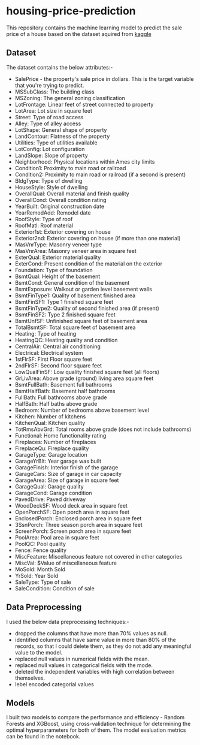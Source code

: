 # housing-price-prediction
This repository contains the machine learning model to predict the sale price of a house based on the dataset aquired from [kaggle](https://www.kaggle.com/competitions/house-prices-advanced-regression-techniques/data)

## Dataset
The dataset contains the below attributes:-

+ SalePrice - the property's sale price in dollars. This is the target variable that you're trying to predict.
+ MSSubClass: The building class
+ MSZoning: The general zoning classification
+ LotFrontage: Linear feet of street connected to property
+ LotArea: Lot size in square feet
+ Street: Type of road access
+ Alley: Type of alley access
+ LotShape: General shape of property
+ LandContour: Flatness of the property
+ Utilities: Type of utilities available
+ LotConfig: Lot configuration
+ LandSlope: Slope of property
+ Neighborhood: Physical locations within Ames city limits
+ Condition1: Proximity to main road or railroad
+ Condition2: Proximity to main road or railroad (if a second is present)
+ BldgType: Type of dwelling
+ HouseStyle: Style of dwelling
+ OverallQual: Overall material and finish quality
+ OverallCond: Overall condition rating
+ YearBuilt: Original construction date
+ YearRemodAdd: Remodel date
+ RoofStyle: Type of roof
+ RoofMatl: Roof material
+ Exterior1st: Exterior covering on house
+ Exterior2nd: Exterior covering on house (if more than one material)
+ MasVnrType: Masonry veneer type
+ MasVnrArea: Masonry veneer area in square feet
+ ExterQual: Exterior material quality
+ ExterCond: Present condition of the material on the exterior
+ Foundation: Type of foundation
+ BsmtQual: Height of the basement
+ BsmtCond: General condition of the basement
+ BsmtExposure: Walkout or garden level basement walls
+ BsmtFinType1: Quality of basement finished area
+ BsmtFinSF1: Type 1 finished square feet
+ BsmtFinType2: Quality of second finished area (if present)
+ BsmtFinSF2: Type 2 finished square feet
+ BsmtUnfSF: Unfinished square feet of basement area
+ TotalBsmtSF: Total square feet of basement area
+ Heating: Type of heating
+ HeatingQC: Heating quality and condition
+ CentralAir: Central air conditioning
+ Electrical: Electrical system
+ 1stFlrSF: First Floor square feet
+ 2ndFlrSF: Second floor square feet
+ LowQualFinSF: Low quality finished square feet (all floors)
+ GrLivArea: Above grade (ground) living area square feet
+ BsmtFullBath: Basement full bathrooms
+ BsmtHalfBath: Basement half bathrooms
+ FullBath: Full bathrooms above grade
+ HalfBath: Half baths above grade
+ Bedroom: Number of bedrooms above basement level
+ Kitchen: Number of kitchens
+ KitchenQual: Kitchen quality
+ TotRmsAbvGrd: Total rooms above grade (does not include bathrooms)
+ Functional: Home functionality rating
+ Fireplaces: Number of fireplaces
+ FireplaceQu: Fireplace quality
+ GarageType: Garage location
+ GarageYrBlt: Year garage was built
+ GarageFinish: Interior finish of the garage
+ GarageCars: Size of garage in car capacity
+ GarageArea: Size of garage in square feet
+ GarageQual: Garage quality
+ GarageCond: Garage condition
+ PavedDrive: Paved driveway
+ WoodDeckSF: Wood deck area in square feet
+ OpenPorchSF: Open porch area in square feet
+ EnclosedPorch: Enclosed porch area in square feet
+ 3SsnPorch: Three season porch area in square feet
+ ScreenPorch: Screen porch area in square feet
+ PoolArea: Pool area in square feet
+ PoolQC: Pool quality
+ Fence: Fence quality
+ MiscFeature: Miscellaneous feature not covered in other categories
+ MiscVal: $Value of miscellaneous feature
+ MoSold: Month Sold
+ YrSold: Year Sold
+ SaleType: Type of sale
+ SaleCondition: Condition of sale

## Data Preprocessing
I used the below data preprocessing techniques:-
+ dropped the columns that have more than 70% values as null.
+ identified columns that have same value in more than 80% of the records, so that I could delete them, as they do not add any meaningful value to the model.
+ replaced null values in numerical fields with the mean.
+ replaced null values in categorical fields with the mode.
+ deleted the independent variables with high correlation between themselves.
+ lebel encoded categorial values

## Models
I built two models to compare the performance and efficiency - Random Forests and XGBoost, using cross-validation technique for determining the optimal hyperparameters for both of them. The model evaluation metrics can be found in the notebook.
